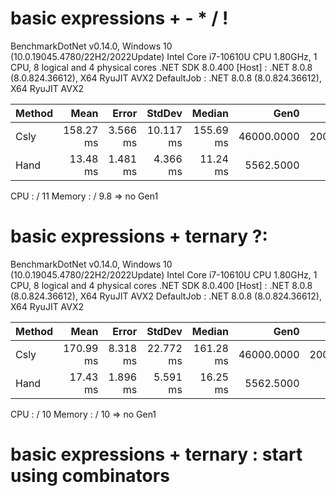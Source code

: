 
# basic expressions + - * / ! 

BenchmarkDotNet v0.14.0, Windows 10 (10.0.19045.4780/22H2/2022Update)
Intel Core i7-10610U CPU 1.80GHz, 1 CPU, 8 logical and 4 physical cores
.NET SDK 8.0.400
[Host]     : .NET 8.0.8 (8.0.824.36612), X64 RyuJIT AVX2
DefaultJob : .NET 8.0.8 (8.0.824.36612), X64 RyuJIT AVX2


 Method | Mean      | Error    | StdDev    | Median    | Gen0       | Gen1      | Allocated |
------- |----------:|---------:|----------:|----------:|-----------:|----------:|----------:|
 Csly   | 158.27 ms | 3.566 ms | 10.117 ms | 155.69 ms | 46000.0000 | 2000.0000 |  219.7 MB |
 Hand   |  13.48 ms | 1.481 ms |  4.366 ms |  11.24 ms |  5562.5000 |         - |  22.24 MB |


CPU : / 11 
Memory : / 9.8 => no Gen1

# basic expressions + ternary ?:

BenchmarkDotNet v0.14.0, Windows 10 (10.0.19045.4780/22H2/2022Update)
Intel Core i7-10610U CPU 1.80GHz, 1 CPU, 8 logical and 4 physical cores
.NET SDK 8.0.400
[Host]     : .NET 8.0.8 (8.0.824.36612), X64 RyuJIT AVX2
DefaultJob : .NET 8.0.8 (8.0.824.36612), X64 RyuJIT AVX2


 Method | Mean      | Error    | StdDev    | Median    | Gen0       | Gen1      | Allocated |
------- |----------:|---------:|----------:|----------:|-----------:|----------:|----------:|
 Csly   | 170.99 ms | 8.318 ms | 22.772 ms | 161.28 ms | 46000.0000 | 2000.0000 | 222.27 MB |
 Hand   |  17.43 ms | 1.896 ms |  5.591 ms |  16.25 ms |  5562.5000 |         - |  22.24 MB |

CPU : / 10
Memory : / 10 => no Gen1 

# basic expressions + ternary : start using combinators

